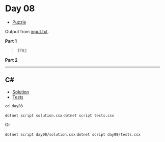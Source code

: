 # Day 08

- [Puzzle](PUZZLE.md)

Output from [input.txt](input.txt).

<!-- Output from [input.txt](day08/input.txt). -->

**Part 1**

> 1792

**Part 2**

>

---

## C#

- [Solution](solution.csx)
- [Tests](tests.csx)

`cd day08`

`dotnet script solution.csx`
`dotnet script tests.csx`

Or

`dotnet script day08/solution.csx`
`dotnet script day08/tests.csx`
